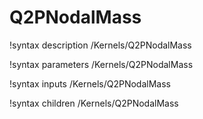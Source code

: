 <!-- MOOSE Documentation Stub: Remove this when content is added. -->

# Q2PNodalMass

!syntax description /Kernels/Q2PNodalMass

!syntax parameters /Kernels/Q2PNodalMass

!syntax inputs /Kernels/Q2PNodalMass

!syntax children /Kernels/Q2PNodalMass

